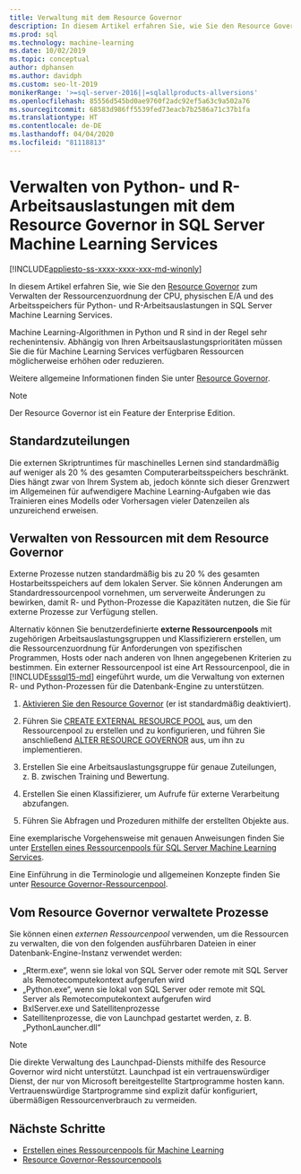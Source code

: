 ```yaml
---
title: Verwaltung mit dem Resource Governor
description: In diesem Artikel erfahren Sie, wie Sie den Resource Governor zum Verwalten der Ressourcenzuordnung der CPU, physischen E/A und des Arbeitsspeichers für Python- und R-Arbeitsauslastungen in SQL Server Machine Learning Services.
ms.prod: sql
ms.technology: machine-learning
ms.date: 10/02/2019
ms.topic: conceptual
author: dphansen
ms.author: davidph
ms.custom: seo-lt-2019
monikerRange: '>=sql-server-2016||=sqlallproducts-allversions'
ms.openlocfilehash: 85556d545bd0ae9760f2adc92ef5a63c9a502a76
ms.sourcegitcommit: 68583d986ff5539fed73eacb7b2586a71c37b1fa
ms.translationtype: HT
ms.contentlocale: de-DE
ms.lasthandoff: 04/04/2020
ms.locfileid: "81118813"
---
```

# <a name="manage-python-and-r-workloads-with-resource-governor-in-sql-server-machine-learning-services"></a>Verwalten von Python- und R-Arbeitsauslastungen mit dem Resource Governor in SQL Server Machine Learning Services
[!INCLUDE[appliesto-ss-xxxx-xxxx-xxx-md-winonly](../../includes/appliesto-ss-xxxx-xxxx-xxx-md-winonly.md)]

In diesem Artikel erfahren Sie, wie Sie den [Resource Governor](../../relational-databases/resource-governor/resource-governor.md) zum Verwalten der Ressourcenzuordnung der CPU, physischen E/A und des Arbeitsspeichers für Python- und R-Arbeitsauslastungen in SQL Server Machine Learning Services.

Machine Learning-Algorithmen in Python und R sind in der Regel sehr rechenintensiv. Abhängig von Ihren Arbeitsauslastungsprioritäten müssen Sie die für Machine Learning Services verfügbaren Ressourcen möglicherweise erhöhen oder reduzieren.

Weitere allgemeine Informationen finden Sie unter [Resource Governor](../../relational-databases/resource-governor/resource-governor.md).

> [!NOTE] 
> Der Resource Governor ist ein Feature der Enterprise Edition.

## <a name="default-allocations"></a>Standardzuteilungen

Die externen Skriptruntimes für maschinelles Lernen sind standardmäßig auf weniger als 20 % des gesamten Computerarbeitsspeichers beschränkt. Dies hängt zwar von Ihrem System ab, jedoch könnte sich dieser Grenzwert im Allgemeinen für aufwendigere Machine Learning-Aufgaben wie das Trainieren eines Modells oder Vorhersagen vieler Datenzeilen als unzureichend erweisen. 

## <a name="manage-resources-with-resource-governor"></a>Verwalten von Ressourcen mit dem Resource Governor
 
Externe Prozesse nutzen standardmäßig bis zu 20 % des gesamten Hostarbeitsspeichers auf dem lokalen Server. Sie können Änderungen am Standardressourcenpool vornehmen, um serverweite Änderungen zu bewirken, damit R- und Python-Prozesse die Kapazitäten nutzen, die Sie für externe Prozesse zur Verfügung stellen.

Alternativ können Sie benutzerdefinierte **externe Ressourcenpools** mit zugehörigen Arbeitsauslastungsgruppen und Klassifizierern erstellen, um die Ressourcenzuordnung für Anforderungen von spezifischen Programmen, Hosts oder nach anderen von Ihnen angegebenen Kriterien zu bestimmen. Ein externer Ressourcenpool ist eine Art Ressourcenpool, die in [!INCLUDE[sssql15-md](../../includes/sssql15-md.md)] eingeführt wurde, um die Verwaltung von externen R- und Python-Prozessen für die Datenbank-Engine zu unterstützen.

1. [Aktivieren Sie den Resource Governor](https://docs.microsoft.com/sql/relational-databases/resource-governor/enable-resource-governor) (er ist standardmäßig deaktiviert).

2. Führen Sie [CREATE EXTERNAL RESOURCE POOL](https://docs.microsoft.com/sql/t-sql/statements/create-external-resource-pool-transact-sql) aus, um den Ressourcenpool zu erstellen und zu konfigurieren, und führen Sie anschließend [ALTER RESOURCE GOVERNOR](https://docs.microsoft.com/sql/t-sql/statements/alter-resource-governor-transact-sql) aus, um ihn zu implementieren.

3. Erstellen Sie eine Arbeitsauslastungsgruppe für genaue Zuteilungen, z. B. zwischen Training und Bewertung.

4. Erstellen Sie einen Klassifizierer, um Aufrufe für externe Verarbeitung abzufangen.

5. Führen Sie Abfragen und Prozeduren mithilfe der erstellten Objekte aus.

Eine exemplarische Vorgehensweise mit genauen Anweisungen finden Sie unter [Erstellen eines Ressourcenpools für SQL Server Machine Learning Services](create-external-resource-pool.md).

Eine Einführung in die Terminologie und allgemeinen Konzepte finden Sie unter [Resource Governor-Ressourcenpool](../../relational-databases/resource-governor/resource-governor-resource-pool.md).

## <a name="processes-under-resource-governance"></a>Vom Resource Governor verwaltete Prozesse
  
 Sie können einen *externen Ressourcenpool* verwenden, um die Ressourcen zu verwalten, die von den folgenden ausführbaren Dateien in einer Datenbank-Engine-Instanz verwendet werden:

+ „Rterm.exe“, wenn sie lokal von SQL Server oder remote mit SQL Server als Remotecomputekontext aufgerufen wird
+ „Python.exe“, wenn sie lokal von SQL Server oder remote mit SQL Server als Remotecomputekontext aufgerufen wird
+ BxlServer.exe und Satellitenprozesse
+ Satellitenprozesse, die von Launchpad gestartet werden, z. B. „PythonLauncher.dll“
  
> [!NOTE]
> Die direkte Verwaltung des Launchpad-Diensts mithilfe des Resource Governor wird nicht unterstützt. Launchpad ist ein vertrauenswürdiger Dienst, der nur von Microsoft bereitgestellte Startprogramme hosten kann. Vertrauenswürdige Startprogramme sind explizit dafür konfiguriert, übermäßigen Ressourcenverbrauch zu vermeiden.
  
## <a name="next-steps"></a>Nächste Schritte

+ [Erstellen eines Ressourcenpools für Machine Learning](create-external-resource-pool.md)
+ [Resource Governor-Ressourcenpools](../../relational-databases/resource-governor/resource-governor-resource-pool.md)
